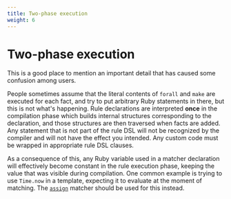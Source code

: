 ```yaml
---
title: Two-phase execution
weight: 6
---
```


# Two-phase execution

This is a good place to mention an important detail that has caused some confusion among users.

People sometimes assume that the literal contents of `forall` and `make` are executed for each fact, and try to put arbitrary Ruby statements in there, but this is not what's happening. Rule declarations are interpreted **once** in the compilation phase which builds internal structures corresponding to the declaration, and those structures are then traversed when facts are added. Any statement that is not part of the rule DSL will not be recognized by the compiler and will not have the effect you intended. Any custom code must be wrapped in appropriate rule DSL clauses.

As a consequence of this, any Ruby variable used in a matcher declaration will effectively become constant in the rule execution phase, keeping the value that was visible during compilation. One common example is trying to use `Time.now` in a template, expecting it to evaluate at the moment of matching. The [`assign`](../../matchers/#assign) matcher should be used for this instead.
